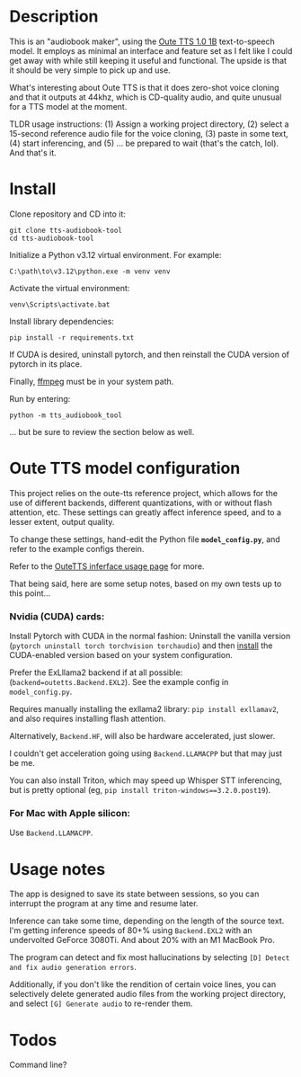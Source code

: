 # Description

This is an "audiobook maker", using the [Oute TTS 1.0 1B](https://github.com/edwko/OuteTTS) text-to-speech model. It employs as minimal an interface and feature set as I felt like I could get away with while still keeping it useful and functional. The upside is that it should be very simple to pick up and use.

What's interesting about Oute TTS is that it does zero-shot voice cloning and that it outputs at 44khz, which is CD-quality audio, and quite unusual for a TTS model at the moment.

TLDR usage instructions: (1) Assign a working project directory, (2) select a 15-second reference audio file for the voice cloning, (3) paste in some text, (4) start inferencing, and (5) ... be prepared to wait (that's the catch, lol). And that's it.

# Install

Clone repository and CD into it:

    git clone tts-audiobook-tool
    cd tts-audiobook-tool

Initialize a Python v3.12 virtual environment. For example:

    C:\path\to\v3.12\python.exe -m venv venv

Activate the virtual environment:

    venv\Scripts\activate.bat

Install library dependencies:

    pip install -r requirements.txt

If CUDA is desired, uninstall pytorch, and then reinstall the CUDA version of pytorch in its place.

Finally, [ffmpeg](https://ffmpeg.org/download.html) must be in your system path.

Run by entering:

    python -m tts_audiobook_tool

... but be sure to review the section below as well.

# Oute TTS model configuration

This project relies on the oute-tts reference project, which allows for the use of different backends, different quantizations, with or without flash attention, etc. These settings can greatly affect inference speed, and to a lesser extent, output quality.

To change these settings, hand-edit the Python file **`model_config.py`**, and refer to the  example configs therein.

Refer to the [OuteTTS inferface usage page](https://github.com/edwko/OuteTTS/blob/main/docs/interface_usage.md) for more.

That being said, here are some setup notes, based on my own tests up to this point...

### Nvidia (CUDA) cards:

Install Pytorch with CUDA in the normal fashion: Uninstall the vanilla version (`pytorch uninstall torch torchvision torchaudio`) and then [install](https://pytorch.org/get-started/locally/) the CUDA-enabled version based on your system configuration.

Prefer the ExLllama2 backend if at all possible: (`backend=outetts.Backend.EXL2`). See the example config in `model_config.py`.

Requires manually installing the exllama2 library: `pip install exllamav2`, and also requires installing flash attention.

Alternatively, `Backend.HF`, will also be hardware accelerated, just slower.

I couldn't get acceleration going using `Backend.LLAMACPP` but that may just be me.

You can also install Triton, which may speed up Whisper STT inferencing, but is pretty optional (eg, `pip install triton-windows==3.2.0.post19`).

### For Mac with Apple silicon:

Use `Backend.LLAMACPP`.

# Usage notes

The app is designed to save its state between sessions, so you can interrupt the program at any time and resume later.

Inference can take some time, depending on the length of the source text. I'm getting inference speeds of 80+% using `Backend.EXL2` with an undervolted GeForce 3080Ti. And about 20% with an M1 MacBook Pro.

The program can detect and fix most hallucinations by selecting `[D] Detect and fix audio generation errors`.

Additionally, if you don't like the rendition of certain voice lines, you can selectively delete generated audio files from the working project directory, and select `[G] Generate audio` to re-render them.

# Todos

Command line?
